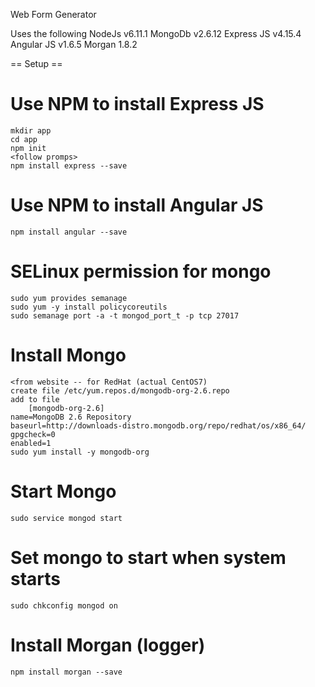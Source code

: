 Web Form Generator

Uses the following
    NodeJs v6.11.1
    MongoDb v2.6.12
    Express JS v4.15.4
    Angular JS v1.6.5
    Morgan 1.8.2

== Setup ==
# Use NPM to install Express JS
    mkdir app
    cd app     
    npm init
    <follow promps>
    npm install express --save

# Use NPM to install Angular JS
    npm install angular --save

# SELinux permission for mongo
    sudo yum provides semanage
    sudo yum -y install policycoreutils	
    sudo semanage port -a -t mongod_port_t -p tcp 27017

# Install Mongo
    <from website -- for RedHat (actual CentOS7)
    create file /etc/yum.repos.d/mongodb-org-2.6.repo
    add to file
    	[mongodb-org-2.6]
	name=MongoDB 2.6 Repository
	baseurl=http://downloads-distro.mongodb.org/repo/redhat/os/x86_64/
	gpgcheck=0
	enabled=1
    sudo yum install -y mongodb-org

# Start Mongo
    sudo service mongod start

# Set mongo to start when system starts
    sudo chkconfig mongod on

# Install Morgan (logger)
    npm install morgan --save